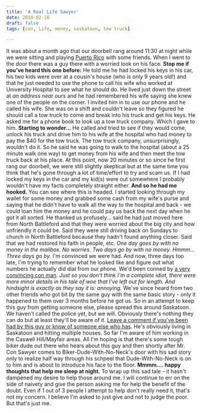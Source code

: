 ```yaml
---
title: 'A Real Life Sawyer'
date: 2010-02-18
draft: false
tags: [con, Life, money, saskatoon, tow truck]

---
```


It was about a month ago that our doorbell rang around 11:30 at night while we were sitting and playing [Puerto Rico](http://en.wikipedia.org/wiki/Puerto_Rico_(board_game)) with some friends. When I went to the door there was a guy there with a worried look on his face. **Stop me if you've heard this one before:** He told me he had locked his keys in his car, his two kids were over at a cousin's house (who is only 9 years old!) and that he just needed to use the phone to call his wife who worked at University Hospital to see what he should do. He lived just down the street at _an address near ours_ and he had remembered his wife saying she knew one of the people on the corner. I invited him in to use our phone and he called his wife. She was on a shift and couldn't leave so they figured he should call a tow truck to come and break into his truck and get his keys. He asked me for a phone book to look up a tow truck company. Which I gave to him. **Starting to wonder...** He called and tried to see if they would come, unlock his truck and drive him to his wife at the hospital who had money to pay the $40 for the tow truck. The tow truck company, unsurprisingly, wouldn't do it. So he said he was going to walk to the hospital (about a 25 minute walk one way) to get money from his wife and then meet the tow truck back at his place. At this point, now 20 minutes or so since he first rang our doorbell, we were still slightly skeptical but at the same time you think that he's gone through a lot of time/effort to try and scam us. If I had locked my keys in the car and my kid(s) were out somewhere I probably wouldn't have my facts completely straight either. **And so he had me hooked.** You can see where this is headed. I started looking through my wallet for some money and grabbed some cash from my wife's purse and saying that he didn't have to walk all the way to the hospital and back - we could loan him the money and he could pay us back the next day when he got it all sorted. He thanked us profusely... said he had just moved here from North Battleford and that they were worried about the big city and how unfriendly it could be. Said they were still driving back on Sundays to church in North Battleford because they hadn't found anything closer. Said that we had restored his faith in people, etc. _One day goes by with no money in the mailbox. No worries._ _Two days go by with no money. Hmmm..._ _Three days go by._ I'm convinced we were had. And now, three days too late, I'm trying to remember what he looked like and figure out what numbers he actually did dial from our phone. We'd been conned by [a very convincing con man](http://en.wikipedia.org/wiki/The_Long_Con). _Just so you don't think I'm a complete idiot, there were more minor details in his tale of woe that I've left out for length. And hindsight is exactly as they say it is: annoying._ We've since heard from two other friends who got bit by the same guy with the same basic story - only it happened to them over 3 months before he got us. So in an attempt to keep this guy from getting someone else, please spread this around Saskatoon. We haven't called the police yet, but we will. Obviously there's nothing they can do but at least they'll be aware of it. [Leave a comment if you've been had by this guy or know of someone else who has](https://chrisenns.com/2010/02/18/a-real-life-sawyer/#respond). He's obviously living in Saskatoon and hitting multiple houses. So far I'm aware of him working in the Caswell Hill/Mayfair areas. All I'm hoping is that there's some tough biker dude out there who hears about this guy and then shortly after Mr. Con Sawyer comes to Biker-Dude-With-No-Neck's door with his sad story only to realize half way through his schpeel that Dude-With-No-Neck is on to him and is about to introduce his face to the floor. **Mmmm.... happy thoughts that help me sleep at night.** To wrap up this sad tale - it hasn't dampened my desire to help those around me. I will continue to err on the side of naivety and give the person asking me for help the benefit of the doubt. Even if 1 out of 3 people I attempt to help don't really need it, that's not my concern. I believe I'm asked to just give and not to judge the poor. But that's just me.